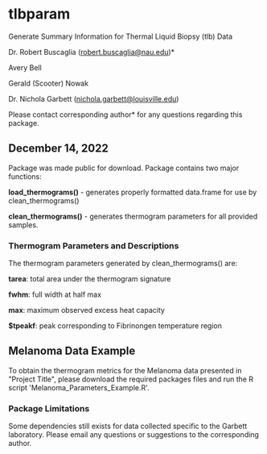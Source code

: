 # tlbparam
Generate Summary Information for Thermal Liquid Biopsy (tlb) Data 

Dr. Robert Buscaglia (robert.buscaglia@nau.edu)*

Avery Bell

Gerald (Scooter) Nowak

Dr. Nichola Garbett (nichola.garbett@louisville.edu)

Please contact corresponding author* for any questions regarding this package.

## December 14, 2022

Package was made public for download. Package contains two major functions:

**load_thermograms()** - generates properly formatted data.frame for use by clean_thermograms()

**clean_thermograms()** - generates thermogram parameters for all provided samples.

### Thermogram Parameters and Descriptions

The thermogram parameters generated by clean_thermograms() are:

**tarea**: total area under the thermogram signature

**fwhm**: full width at half max

**max**: maximum observed excess heat capacity

**$tpeakf**: peak corresponding to Fibrinongen temperature region

## Melanoma Data Example

To obtain the thermogram metrics for the Melanoma data presented in "Project Title", please download the required packages files and run the R script 'Melanoma_Parameters_Example.R'.

### Package Limitations

Some dependencies still exists for data collected specific to the Garbett laboratory.  Please email any questions or suggestions to the corresponding author.
